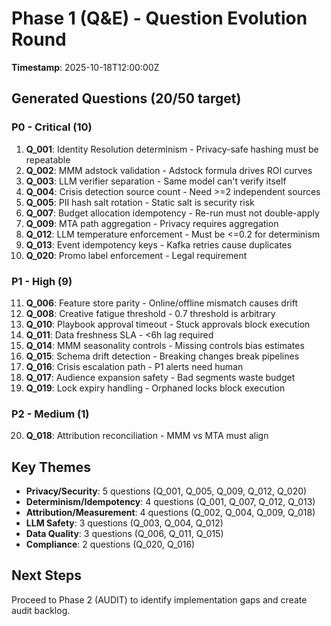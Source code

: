 # Phase 1 (Q&E) - Question Evolution Round

**Timestamp**: 2025-10-18T12:00:00Z

## Generated Questions (20/50 target)

### P0 - Critical (10)
1. **Q_001**: Identity Resolution determinism - Privacy-safe hashing must be repeatable
2. **Q_002**: MMM adstock validation - Adstock formula drives ROI curves
3. **Q_003**: LLM verifier separation - Same model can't verify itself
4. **Q_004**: Crisis detection source count - Need >=2 independent sources
5. **Q_005**: PII hash salt rotation - Static salt is security risk
6. **Q_007**: Budget allocation idempotency - Re-run must not double-apply
7. **Q_009**: MTA path aggregation - Privacy requires aggregation
8. **Q_012**: LLM temperature enforcement - Must be <=0.2 for determinism
9. **Q_013**: Event idempotency keys - Kafka retries cause duplicates
10. **Q_020**: Promo label enforcement - Legal requirement

### P1 - High (9)
11. **Q_006**: Feature store parity - Online/offline mismatch causes drift
12. **Q_008**: Creative fatigue threshold - 0.7 threshold is arbitrary
13. **Q_010**: Playbook approval timeout - Stuck approvals block execution
14. **Q_011**: Data freshness SLA - <6h lag required
15. **Q_014**: MMM seasonality controls - Missing controls bias estimates
16. **Q_015**: Schema drift detection - Breaking changes break pipelines
17. **Q_016**: Crisis escalation path - P1 alerts need human
18. **Q_017**: Audience expansion safety - Bad segments waste budget
19. **Q_019**: Lock expiry handling - Orphaned locks block execution

### P2 - Medium (1)
20. **Q_018**: Attribution reconciliation - MMM vs MTA must align

## Key Themes
- **Privacy/Security**: 5 questions (Q_001, Q_005, Q_009, Q_012, Q_020)
- **Determinism/Idempotency**: 4 questions (Q_001, Q_007, Q_012, Q_013)
- **Attribution/Measurement**: 4 questions (Q_002, Q_004, Q_009, Q_018)
- **LLM Safety**: 3 questions (Q_003, Q_004, Q_012)
- **Data Quality**: 3 questions (Q_006, Q_011, Q_015)
- **Compliance**: 2 questions (Q_020, Q_016)

## Next Steps
Proceed to Phase 2 (AUDIT) to identify implementation gaps and create audit backlog.
